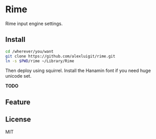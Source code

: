 # Rime
Rime input engine settings.
## Install
```sh
cd /wherever/you/want
git clone https://github.com/alexluigit/rime.git
ln -s $PWD/rime ~/Library/Rime
```
Then deploy using squirrel.
Install the Hanamin font if you need huge unicode set.

**TODO**
## Feature

## License
MIT
